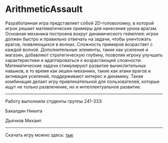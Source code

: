 # ArithmeticAssault
Разработанная игра представляет собой 2D-головоломку, в которой игрок решает математические примеры для нанесения урона врагам. Основная механика построена вокруг динамического геймплея: игрок должен быстро и правильно отвечать на задачи, чтобы уничтожать врагов, появляющихся в волнах. Сложность примеров возрастает с каждой волной. Дополнительные элементы, такие как усиления и магазин, добавляют стратегическую глубину, позволяя игроку улучшать характеристики и адаптироваться к возрастающей сложности. Математические задачи стимулируют развитие вычислительных навыков, в то время как экшен-механики, такие как атаки врагов и активация усилений, поддерживают интерес и динамику. Такая комбинация делает игру привлекательной для пользователей, которые ищут не только развлечение, но и интеллектуальное развитие. 
***
Работу выполнили студенты группы 241-333:

Бакалдин Никита

Дьячков Михаил
***
Скачать игру можно здесь: [тык](https://github.com/nikxx0/ArithmeticAssault/tree/main/Download%20Game)

